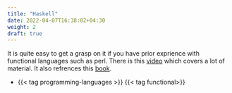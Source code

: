 ```yaml
---
title: "Haskell"
date: 2022-04-07T16:38:02+04:30
weight: 2
draft: true
---
```

It is quite easy to get a grasp on it if you have prior exprience with functional languages such as perl.
There is this [video](https://www.youtube.com/watch?v=02_H3LjqMr8) which covers a lot of material. It also refrences this [book](http://learnyouahaskell.com/chapters).

- {{< tag programming-languages >}} {{< tag functional>}}
